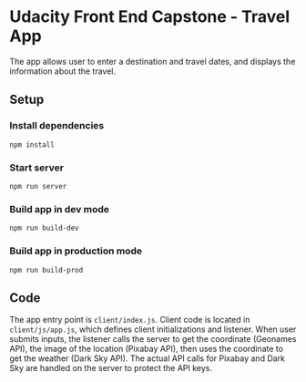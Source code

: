 # Udacity Front End Capstone - Travel App
The app allows user to enter a destination and travel dates, and displays the information about the travel.

## Setup
### Install dependencies
`npm install`

### Start server
`npm run server`

### Build app in dev mode
`npm run build-dev`

### Build app in production mode
`npm run build-prod`

## Code
The app entry point is `client/index.js`.
Client code is located in `client/js/app.js`, which defines client initializations and listener. When user submits inputs, the listener calls the server to get the coordinate (Geonames API), the image of the location (Pixabay API), then uses the coordinate to get the weather (Dark Sky API). The actual API calls for Pixabay and Dark Sky are handled on the server to protect the API keys.